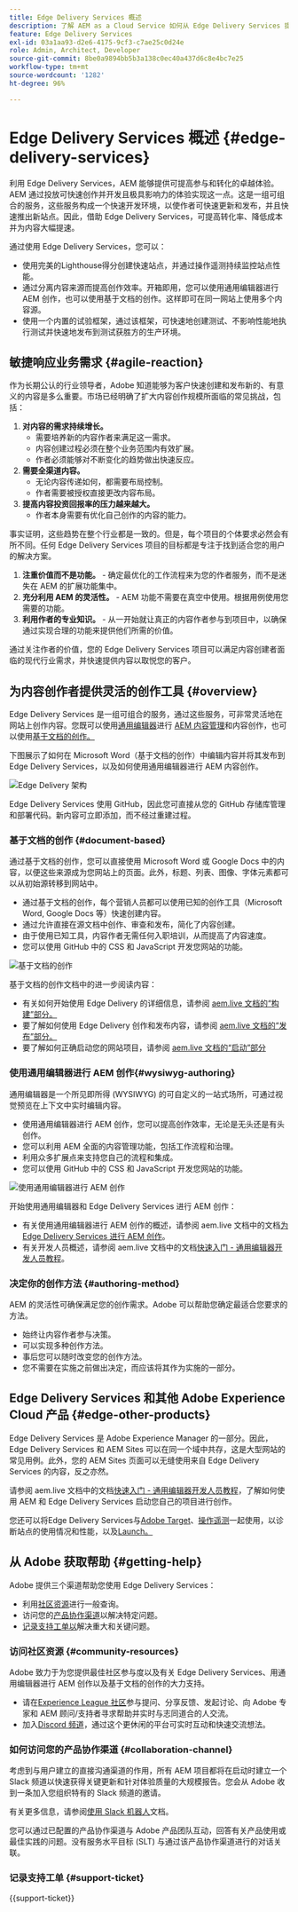 ```yaml
---
title: Edge Delivery Services 概述
description: 了解 AEM as a Cloud Service 如何从 Edge Delivery Services 提供的性能和优异 Lighthouse 分数中获益。
feature: Edge Delivery Services
exl-id: 03a1aa93-d2e6-4175-9cf3-c7ae25c0d24e
role: Admin, Architect, Developer
source-git-commit: 8be0a9894bb5b3a138c0ec40a437d6c8e4bc7e25
workflow-type: tm+mt
source-wordcount: '1282'
ht-degree: 96%

---
```



# Edge Delivery Services 概述 {#edge-delivery-services}

利用 Edge Delivery Services，AEM 能够提供可提高参与和转化的卓越体验。AEM 通过投放可快速创作并开发且极具影响力的体验实现这一点。这是一组可组合的服务，这些服务构成一个快速开发环境，以使作者可快速更新和发布，并且快速推出新站点。因此，借助 Edge Delivery Services，可提高转化率、降低成本并为内容大幅提速。

通过使用 Edge Delivery Services，您可以：

* 使用完美的Lighthouse得分创建快速站点，并通过操作遥测持续监控站点性能。
* 通过分离内容来源而提高创作效率。开箱即用，您可以使用通用编辑器进行 AEM 创作，也可以使用基于文档的创作。这样即可在同一网站上使用多个内容源。
* 使用一个内置的试验框架，通过该框架，可快速地创建测试、不影响性能地执行测试并快速地发布到测试获胜方的生产环境。

## 敏捷响应业务需求 {#agile-reaction}

作为长期公认的行业领导者，Adobe 知道能够为客户快速创建和发布新的、有意义的内容是多么重要。市场已经明确了扩大内容创作规模所面临的常见挑战，包括：

1. **对内容的需求持续增长。**
   * 需要培养新的内容作者来满足这一需求。
   * 内容创建过程必须在整个业务范围内有效扩展。
   * 作者必须能够对不断变化的趋势做出快速反应。
1. **需要全渠道内容。**
   * 无论内容传递如何，都需要布局控制。
   * 作者需要被授权直接更改内容布局。
1. **提高内容投资回报率的压力越来越大。**
   * 作者本身需要有优化自己创作的内容的能力。

事实证明，这些趋势在整个行业都是一致的。但是，每个项目的个体要求必然会有所不同。任何 Edge Delivery Services 项目的目标都是专注于找到适合您的用户的解决方案。

1. **注重价值而不是功能。** - 确定最优化的工作流程来为您的作者服务，而不是迷失在 AEM 的扩展功能集中。
1. **充分利用 AEM 的灵活性。** - AEM 功能不需要在真空中使用。根据用例使用您需要的功能。
1. **利用作者的专业知识。** - 从一开始就让真正的内容作者参与到项目中，以确保通过实现合理的功能来提供他们所需的价值。

通过关注作者的价值，您的 Edge Delivery Services 项目可以满足内容创建者面临的现代行业需求，并快速提供内容以取悦您的客户。

## 为内容创作者提供灵活的创作工具 {#overview}

Edge Delivery Services 是一组可组合的服务，通过这些服务，可非常灵活地在网站上创作内容。您既可以使用[通用编辑器](/help/sites-cloud/authoring/universal-editor/authoring.md)进行 [AEM 内容管理](/help/sites-cloud/authoring/author-publish.md)和内容创作，也可以使用[基于文档的创作。](https://www.aem.live/docs/authoring)

下图展示了如何在 Microsoft Word（基于文档的创作）中编辑内容并将其发布到 Edge Delivery Services，以及如何使用通用编辑器进行 AEM 内容创作。

![Edge Delivery 架构](assets/AEM-with-EDS-publishing-simple2.png)

Edge Delivery Services 使用 GitHub，因此您可直接从您的 GitHub 存储库管理和部署代码。新内容可立即添加，而不经过重建过程。

### 基于文档的创作 {#document-based}

通过基于文档的创作，您可以直接使用 Microsoft Word 或 Google Docs 中的内容，以便这些来源成为您网站上的页面。此外，标题、列表、图像、字体元素都可以从初始源转移到网站中。

* 通过基于文档的创作，每个营销人员都可以使用已知的创作工具（Microsoft Word, Google Docs 等）快速创建内容。
* 通过允许直接在源文档中创作、审查和发布，简化了内容创建。
* 由于使用已知工具，内容作者无需任何入职培训，从而提高了内容速度。
* 您可以使用 GitHub 中的 CSS 和 JavaScript 开发您网站的功能。

![基于文档的创作](assets/document-based-authoring.png)

基于文档的创作文档中的进一步阅读内容：

* 有关如何开始使用 Edge Delivery 的详细信息，请参阅 [aem.live 文档的“构建”部分。](https://www.aem.live/docs/#build)
* 要了解如何使用 Edge Delivery 创作和发布内容，请参阅 [aem.live 文档的“发布”部分。](https://www.aem.live/docs/authoring)
* 要了解如何正确启动您的网站项目，请参阅 [aem.live 文档的“启动”部分](https://www.aem.live/docs/#launch)

### 使用通用编辑器进行 AEM 创作{#wysiwyg-authoring}

通用编辑器是一个所见即所得 (WYSIWYG) 的可自定义的一站式场所，可通过视觉预览在上下文中实时编辑内容。

* 使用通用编辑器进行 AEM 创作，您可以提高创作效率，无论是无头还是有头创作。
* 您可以利用 AEM 全面的内容管理功能，包括工作流程和治理。
* 利用众多扩展点来支持您自己的流程和集成。
* 您可以使用 GitHub 中的 CSS 和 JavaScript 开发您网站的功能。

![使用通用编辑器进行 AEM 创作](assets/wysiwyg-authoring.png)

开始使用通用编辑器和 Edge Delivery Services 进行 AEM 创作：

* 有关使用通用编辑器进行 AEM 创作的概述，请参阅 aem.live 文档中的文档[为 Edge Delivery Services 进行 AEM 创作](https://www.aem.live/docs/aem-authoring)。
* 有关开发人员概述，请参阅 aem.live 文档中的文档[快速入门 - 通用编辑器开发人员教程](https://www.aem.live/developer/ue-tutorial)。

### 决定你的创作方法 {#authoring-method}

AEM 的灵活性可确保满足您的创作需求。Adobe 可以帮助您确定最适合您要求的方法。

* 始终让内容作者参与决策。
* 可以实现多种创作方法。
* 事后您可以随时改变您的创作方法。
* 您不需要在实施之前做出决定，而应该将其作为实施的一部分。

## Edge Delivery Services 和其他 Adobe Experience Cloud 产品 {#edge-other-products}

Edge Delivery Services 是 Adobe Experience Manager 的一部分。因此，Edge Delivery Services 和 AEM Sites 可以在同一个域中共存，这是大型网站的常见用例。此外，您的 AEM Sites 页面可以无缝使用来自 Edge Delivery Services 的内容，反之亦然。

请参阅 aem.live 文档中的文档[快速入门 - 通用编辑器开发人员教程](https://www.aem.live/developer/ue-tutorial)，了解如何使用 AEM 和 Edge Delivery Services 启动您自己的项目进行创作。

您还可以将Edge Delivery Services与[Adobe Target](https://www.aem.live/developer/target-integration)、[操作遥测](https://www.aem.live/developer/rum)一起使用，以诊断站点的使用情况和性能，以及[Launch。](https://experienceleague.adobe.com/zh-hans/docs/experience-platform/tags/home)

## 从 Adobe 获取帮助 {#getting-help}

Adobe 提供三个渠道帮助您使用 Edge Delivery Services：

* 利用[社区资源](#community-resources)进行一般查询。
* 访问您的[产品协作渠道](#collaboration-channel)以解决特定问题。
* [记录支持工单以](#support-ticket)解决重大和关键问题。

### 访问社区资源 {#community-resources}

Adobe 致力于为您提供最佳社区参与度以及有关 Edge Delivery Services、用通用编辑器进行 AEM 创作以及基于文档的创作的大力支持。

* 请在[Experience League 社区](https://adobe.ly/3Q6kTKl)参与提问、分享反馈、发起讨论、向 Adobe 专家和 AEM 顾问/支持者寻求帮助并实时与志同道合的人交流。
* 加入[Discord 频道](https://discord.gg/aem-live)，通过这个更休闲的平台可实时互动和快速交流想法。

### 如何访问您的产品协作渠道 {#collaboration-channel}

考虑到与用户建立的直接沟通渠道的作用，所有 AEM 项目都将在启动时建立一个 Slack 频道以快速获得关键更新和针对体验质量的大规模报告。您会从 Adobe 收到一条加入您组织特有的 Slack 频道的邀请。

有关更多信息，请参阅[使用 Slack 机器人](https://www.aem.live/docs/slack)文档。

您可以通过已配置的产品协作渠道与 Adobe 产品团队互动，回答有关产品使用或最佳实践的问题。没有服务水平目标 (SLT) 与通过该产品协作渠道进行的对话关联。

### 记录支持工单 {#support-ticket}

{{support-ticket}}
